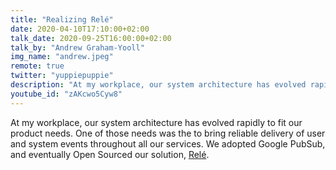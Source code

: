 ```yaml
---
title: "Realizing Relé"
date: 2020-04-10T17:10:00+02:00
talk_date: 2020-09-25T16:00:00+02:00
talk_by: "Andrew Graham-Yooll"
img_name: "andrew.jpeg"
remote: true
twitter: "yuppiepuppie"
description: "At my workplace, our system architecture has evolved rapidly to fit our product needs. One of those needs was the to bring reliable delivery of user and system events throughout all our services. We adopted Google PubSub, and eventually Open Sourced our solution, Relé."
youtube_id: "zAKcwo5Cyw8"
---
```


At my workplace, our system architecture has evolved rapidly to fit our
product needs. One of those needs was the to bring reliable delivery of
user and system events throughout all our services. We adopted Google
PubSub, and eventually Open Sourced our solution,
[Relé](https://medium.com/mercadona-tech/announcing-rel%C3%A9-c2d0540af3b9).
